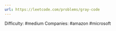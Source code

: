 ```yaml
---
url: https://leetcode.com/problems/gray-code
---
```


Difficulty: #medium
Companies: #amazon #microsoft